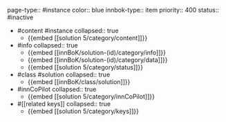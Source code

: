 page-type:: #instance
color:: blue
innbok-type:: item
priority:: 400
status:: #inactive

- #content #instance
  collapsed:: true
	- {{embed [[solution 5/category/content]]}}
- #info
  collapsed:: true
	- {{embed [[innBoK/solution-(id)/category/info]]}}
	- {{embed [[innBoK/solution-(id)/category/data]]}}
	- {{embed [[solution 5/category/status]]}}
- #class #solution
  collapsed:: true
	- {{embed [[innBoK/class/solution]]}}
- #innCoPilot
  collapsed:: true
	- {{embed [[solution 5/category/innCoPilot]]}}
- #[[related keys]]
  collapsed:: true
	- {{embed [[solution 5/category/keys]]}}







